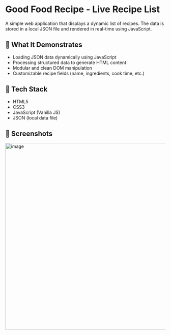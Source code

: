# Good Food Recipe - Live Recipe List 

A simple web application that displays a dynamic list of recipes. The data is stored in a local JSON file and rendered in real-time using JavaScript.

## 🧠 What It Demonstrates
- Loading JSON data dynamically using JavaScript
- Processing structured data to generate HTML content
- Modular and clean DOM manipulation
- Customizable recipe fields (name, ingredients, cook time, etc.)

## 🔧 Tech Stack
- HTML5
- CSS3
- JavaScript (Vanilla JS)
- JSON (local data file)

## 📸 Screenshots
 <img width="1166" height="588" alt="image" src="https://github.com/user-attachments/assets/7649c400-7bcd-4434-b81a-22a445393b15" />



